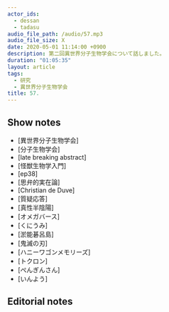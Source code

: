 ```yaml
---
actor_ids:
  - dessan
  - tadasu
audio_file_path: /audio/57.mp3
audio_file_size: X
date: 2020-05-01 11:14:00 +0900
description: 第二回異世界分子生物学会について話しました。
duration: "01:05:35"
layout: article
tags:
  - 研究
  - 異世界分子生物学会
title: 57. 
---
```


## Show notes
- [異世界分子生物学会]
- [分子生物学会]
- [late breaking abstract]
- [怪獣生物学入門]
- [ep38]
- [思弁的実在論]
- [Christian de Duve]
- [質疑応答]
- [真性半陰陽]
- [オメガバース]
- [くにうみ]
- [淤能碁呂島]
- [鬼滅の刃]
- [ハニーワゴンメモリーズ]
- [トクロン]
- [ぺんぎんさん]
- [いんよう]

## Editorial notes
